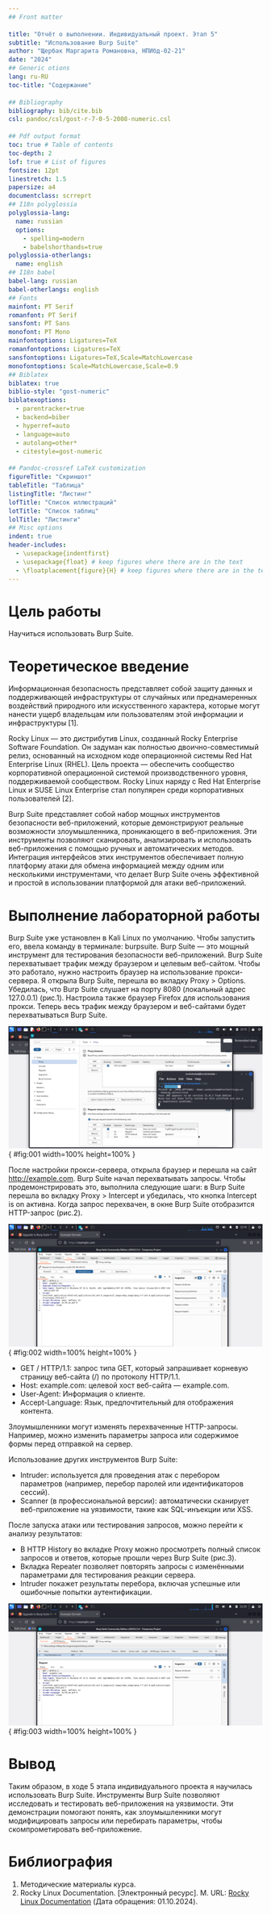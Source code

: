 ```yaml
---
## Front matter

title: "Отчёт о выполнении. Индивидуальный проект. Этап 5"
subtitle: "Использование Burp Suite"
author: "Щербак Маргарита Романовна, НПИбд-02-21"
date: "2024"
## Generic otions
lang: ru-RU
toc-title: "Содержание"

## Bibliography
bibliography: bib/cite.bib
csl: pandoc/csl/gost-r-7-0-5-2008-numeric.csl

## Pdf output format
toc: true # Table of contents
toc-depth: 2
lof: true # List of figures
fontsize: 12pt
linestretch: 1.5
papersize: a4
documentclass: scrreprt
## I18n polyglossia
polyglossia-lang:
  name: russian
  options:
	- spelling=modern
	- babelshorthands=true
polyglossia-otherlangs:
  name: english
## I18n babel
babel-lang: russian
babel-otherlangs: english
## Fonts
mainfont: PT Serif
romanfont: PT Serif
sansfont: PT Sans
monofont: PT Mono
mainfontoptions: Ligatures=TeX
romanfontoptions: Ligatures=TeX
sansfontoptions: Ligatures=TeX,Scale=MatchLowercase
monofontoptions: Scale=MatchLowercase,Scale=0.9
## Biblatex
biblatex: true
biblio-style: "gost-numeric"
biblatexoptions:
  - parentracker=true
  - backend=biber
  - hyperref=auto
  - language=auto
  - autolang=other*
  - citestyle=gost-numeric

## Pandoc-crossref LaTeX customization
figureTitle: "Скриншот"
tableTitle: "Таблица"
listingTitle: "Листинг"
lofTitle: "Список иллюстраций"
lotTitle: "Список таблиц"
lolTitle: "Листинги"
## Misc options
indent: true
header-includes:
  - \usepackage{indentfirst}
  - \usepackage{float} # keep figures where there are in the text
  - \floatplacement{figure}{H} # keep figures where there are in the text
---
```


# Цель работы

Научиться использовать Burp Suite.

# Теоретическое введение 

Информационная безопасность представляет собой защиту данных и поддерживающей инфраструктуры от случайных или преднамеренных воздействий природного или искусственного характера, которые могут нанести ущерб владельцам или пользователям этой информации и инфраструктуры [1].

Rocky Linux — это дистрибутив Linux, созданный Rocky Enterprise Software Foundation. Он задуман как полностью двоично-совместимый релиз, основанный на исходном коде операционной системы Red Hat Enterprise Linux (RHEL). Цель проекта — обеспечить сообщество корпоративной операционной системой производственного уровня, поддерживаемой сообществом. Rocky Linux наряду с Red Hat Enterprise Linux и SUSE Linux Enterprise стал популярен среди корпоративных пользователей [2].

Burp Suite представляет собой набор мощных инструментов безопасности веб-приложений, которые демонстрируют реальные возможности злоумышленника, проникающего в веб-приложения. Эти инструменты позволяют сканировать, анализировать и 
использовать веб-приложения с помощью ручных и автоматических методов. Интеграция интерфейсов этих инструментов 
обеспечивает полную платформу атаки для обмена информацией между одним или несколькими инструментами, что делает 
Burp Suite очень эффективной и простой в использовании платформой для атаки веб-приложений.

# Выполнение лабораторной работы

Burp Suite уже установлен в Kali Linux по умолчанию. Чтобы запустить его, ввела команду в терминале: burpsuite. Burp Suite — это мощный инструмент для тестирования безопасности веб-приложений.
Burp Suite перехватывает трафик между браузером и целевым веб-сайтом. Чтобы это работало, нужно настроить браузер на использование прокси-сервера.
Я открыла Burp Suite, перешла во вкладку Proxy > Options. Убедилась, что Burp Suite слушает на порту 8080 (локальный адрес 127.0.0.1) (рис.1). Настроила также браузер Firefox для использования прокси. 
Теперь весь трафик между браузером и веб-сайтами будет перехватываться Burp Suite.

![Настройка прокси-сервера в Burp Suite](image/1.png){ #fig:001 width=100% height=100% }

После настройки прокси-сервера, открыла браузер и перешла на сайт http://example.com. Burp Suite начал перехватывать запросы. Чтобы продемонстрировать это, выполнила следующие шаги: в Burp Suite перешла во вкладку Proxy > Intercept и убедилась, что кнопка Intercept is on активна. Когда запрос перехвачен, в окне Burp Suite отобразится HTTP-запрос (рис.2). 

![Перехват HTTP-запросов](image/2.png){ #fig:002 width=100% height=100% }

- GET / HTTP/1.1: запрос типа GET, который запрашивает корневую страницу веб-сайта (/) по протоколу HTTP/1.1.
- Host: example.com: целевой хост веб-сайта — example.com.
- User-Agent: Информация о клиенте.
- Accept-Language: Язык, предпочтительный для отображения контента.

Злоумышленники могут изменять перехваченные HTTP-запросы. Например, можно изменить параметры запроса или содержимое формы перед отправкой на сервер.

Использование других инструментов Burp Suite:  
- Intruder: используется для проведения атак с перебором параметров (например, перебор паролей или идентификаторов сессий).  
- Scanner (в профессиональной версии): автоматически сканирует веб-приложение на уязвимости, такие как SQL-инъекции или XSS.

После запуска атаки или тестирования запросов, можно перейти к анализу результатов:  
- В HTTP History во вкладке Proxy можно просмотреть полный список запросов и ответов, которые прошли через Burp Suite (рис.3).  
- Вкладка Repeater позволяет повторять запросы с изменёнными параметрами для тестирования реакции сервера.  
- Intruder покажет результаты перебора, включая успешные или ошибочные попытки аутентификации.

![Просмотр и анализ результатов](image/3.png){ #fig:003 width=100% height=100% }


# Вывод
Таким образом, в ходе 5 этапа индивидуального проекта я научилась использовать Burp Suite. Инструменты Burp Suite позволяют исследовать и тестировать веб-приложения на уязвимости. Эти демонстрации помогают понять, как злоумышленники могут модифицировать запросы или перебирать параметры, чтобы скомпрометировать веб-приложение.

# Библиография

1. Методические материалы курса.
2. Rocky Linux Documentation. [Электронный ресурс]. М. URL: [Rocky Linux Documentation](https://docs.rockylinux.org) (Дата обращения: 01.10.2024).

